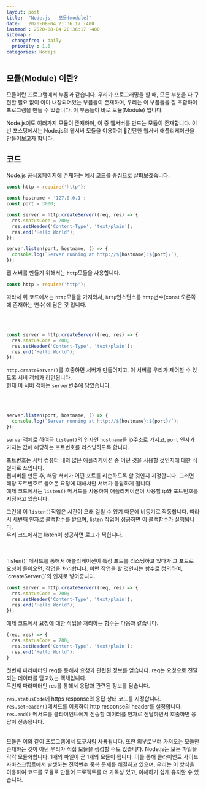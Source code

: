 ```yaml
---
layout: post
title:  "Node.js - 모듈(module)"
date:   2020-08-04 21:36:17 -400
lastmod : 2020-08-04 20:36:17 -400
sitemap :
  changefreq : daily
  priority : 1.0
categories: Nodejs
---
```


## 모듈(Module) 이란?
모듈이란 프로그램에서 부품과 같습니다. 우리가 프로그래밍을 할 때, 모든 부분을 다 구현할 필요 없이 이미 내장되어있는 부품들이 존재하며, 우리는 이 부품들을 잘 조합하여 프로그램을 만들 수 있습니다. 이 부품들이 바로 모듈(Module) 입니다.  

Node.js에도 여러가지 모듈이 존재하며, 이 중 웹서버를 만드는 모듈이 존재합니다. 이번 포스팅에서는 Node.js의 웹서버 모듈을 이용하여 간단한 웹서버 애플리케이션을 만들어보고자 합니다.


## 코드
Node.js 공식홈페이지에 존재하는 [예시 코드](https://nodejs.org/ko/about/)를 중심으로 살펴보겠습니다.  
```javascript
const http = require('http');

const hostname = '127.0.0.1';
const port = 3000;

const server = http.createServer((req, res) => {
  res.statusCode = 200;
  res.setHeader('Content-Type', 'text/plain');
  res.end('Hello World');
});

server.listen(port, hostname, () => {
  console.log(`Server running at http://${hostname}:${port}/`);
});
```

웹 서버를 만들기 위해서는 `http`모듈을 사용합니다.   
```javascript
const http = require('http');
```
따라서 위 코드에서는 `http`모듈을 가져와서, `http`인스턴스를 `http`변수(const 오른쪽에 존재하는 변수)에 담은 것 입니다.  

<br/>
<br/>

```javascript
const server = http.createServer((req, res) => {
  res.statusCode = 200;
  res.setHeader('Content-Type', 'text/plain');
  res.end('Hello World');
});
```

`http.createServer()`를 호출하면 서버가 만들어지고, 이 서버를 우리가 제어할 수 있도록 서버 객체가 리턴됩니다.  
현재 이 서버 객체는 `server`변수에 담았습니다.  

<br/>
<br/>

```javascript
server.listen(port, hostname, () => {
  console.log(`Server running at http://${hostname}:${port}/`);
});
```

`server`객체로 하여금 `listen()`의 인자인 `hostname`을 ip주소로 가지고, `port` 인자가 가지는 값에 해당하는 포트번호를 리스닝하도록 합니다.

포트번호는 서버 컴퓨터 내의 많은 애플리케이션 중 어떤 것을 사용할 것인지에 대한 식별자로 쓰입니다.  
웹서버를 만든 후, 해당 서버가 어떤 포트를 리슨하도록 할 것인지 지정합니다. 그러면 해당 포트번호로 들어온 요청에 대해서만 서버가 응답하게 됩니다.  
예제 코드에서는 `listen()` 메서드를 사용하여 애플리케이션이 사용할 ip와 포트번호를 지정하고 있습니다.  

그런데 이 `listen()`작업은 시간이 오래 걸릴 수 있기 때문에 비동기로 작동합니다. 따라서 세번째 인자로 콜백함수를 받으며, listen 작업이 성공하면 이 콜백함수가 실행됩니다.   
우리 코드에서는 listen이 성공하면 로그가 찍힙니다.  

<br/>
<br/>
`listen()` 메서드를 통해서 애플리케이션이 특정 포트를 리스닝하고 있다가 그 포트로 요청이 들어오면, 작업을 처리합니다.  
어떤 작업을 할 것인지는 함수로 정의하여, `createServer()`의 인자로 넣어줍니다.  

```javascript
const server = http.createServer((req, res) => {
  res.statusCode = 200;
  res.setHeader('Content-Type', 'text/plain');
  res.end('Hello World');
});
```

예제 코드에서 요청에 대한 작업을 처리하는 함수는 다음과 같습니다.
```javascript
(req, res) => {
  res.statusCode = 200;
  res.setHeader('Content-Type', 'text/plain');
  res.end('Hello World');
}
```

첫번째 파라미터인 req를 통해서 요청과 관련된 정보를 얻습니다. req는 요청으로 전달되는 데이터를 담고있는 객체입니다.    
두번째 파라미터인 res를 통해서 응답과 관련된 정보를 담습니다.   

`res.statusCode`에 https response의 응답 상태 코드를 지정합니다.  
`res.setHeader()`메서드를 이용하여 http response의 header를 설정합니다.
`res.end()` 메서드를 클라이언트에게 전송할 데이터를 인자로 전달하면서 호출하면 응답이 전송됩니다.  

<br/>
모듈은 이와 같이 프로그램에서 도구처럼 사용됩니다.  
또한 외부로부터 가져오는 모듈만 존재하는 것이 아닌 우리가 직접 모듈을 생성할 수도 있습니다.
Node.js는 모든 파일을 각각 모듈화합니다. 1개의 파일이 곧 1개의 모듈이 됩니다.  
이를 통해 클라이언트 사이드 자바스크립트에서 발생하는 전역변수 중복 문제를 해결하고 있으며, 우리는 이 방식을 이용하여 코드를 모듈로 만들어 프로젝트를 더 가독성 있고, 이해하기 쉽게 유지할 수 있습니다.  

<br/>
<br/>
